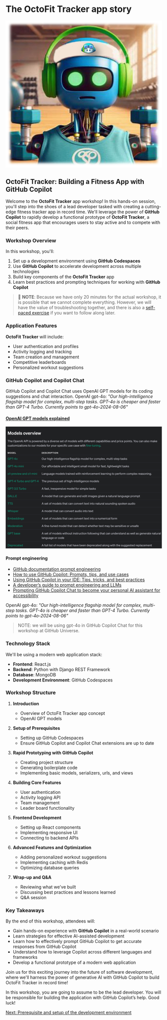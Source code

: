 # The OctoFit Tracker app story

![OctoFit Tracker](../../images/octofit-tracker.png)

## OctoFit Tracker: Building a Fitness App with GitHub Copilot

Welcome to the **OctoFit Tracker** app workshop! In this hands-on session, you'll step into the shoes of a lead developer tasked with creating a cutting-edge fitness tracker app in record time. We'll leverage the power of **GitHub Copilot** to rapidly develop a functional prototype of **OctoFit Tracker**, a social fitness app that encourages users to stay active and to compete with their peers.

### Workshop Overview

In this workshop, you'll:

1. Set up a development environment using **GitHub Codespaces**
2. Use **GitHub Copilot** to accelerate development across multiple technologies
3. Build key components of the **OctoFit Tracker** app
4. Learn best practices and prompting techniques for working with **GitHub Copilot**

> :blue_book: **NOTE**: Because we have only 20 minutes for the actual workshop, it is possible that we cannot complete everything. However, we will have the value of troubleshooting together, and there is also a [self-paced exercise](https://gh.io/octofit-tutorial) if you want to follow along later.

### Application Features

**OctoFit Tracker** will include:

- User authentication and profiles
- Activity logging and tracking
- Team creation and management
- Competitive leaderboards
- Personalized workout suggestions

### GitHub Copilot and Copilot Chat

GitHub Copilot and Copilot Chat uses OpenAI GPT models for its coding suggestions and chat interaction.
OpenAI gpt-4o: *"Our high-intelligence flagship model for complex, multi-step tasks. GPT-4o is cheaper and faster than GPT-4 Turbo. Currently points to gpt-4o-2024-08-06"*

#### [OpenAI GPT models explained](https://platform.openai.com/docs/models)

![openai gpt models](./gpt-models.png)

#### Prompt engineering

- [GitHub documentation prompt engineering](https://docs.github.com/en/copilot/using-github-copilot/prompt-engineering-for-github-copilot)
- [How to use GitHub Copilot: Prompts, tips, and use cases](https://github.blog/2023-06-20-how-to-write-better-prompts-for-github-copilot/)
- [Using GitHub Copilot in your IDE: Tips, tricks, and best practices](https://github.blog/2024-03-25-how-to-use-github-copilot-in-your-ide-tips-tricks-and-best-practices/)
- [A developer’s guide to prompt engineering and LLMs](https://docs.github.com/en/copilot/using-github-copilot/prompt-engineering-for-github-copilot#:~:text=A%20developer%E2%80%99s%20guide%20to%20prompt%20engineering%20and%20LLMs)
- [Prompting GitHub Copilot Chat to become your personal AI assistant for accessibility](https://github.blog/2023-10-09-prompting-github-copilot-chat-to-become-your-personal-ai-assistant-for-accessibility/)

OpenAI gpt-4o: *"Our high-intelligence flagship model for complex, multi-step tasks. GPT-4o is cheaper and faster than GPT-4 Turbo. Currently points to gpt-4o-2024-08-06"*

> NOTE: we will be using gpt-4o in GitHub Copilot Chat for this workshop at GitHub Universe.

### Technology Stack

We'll be using a modern web application stack:

- **Frontend**: React.js
- **Backend**: Python with Django REST Framework
- **Database**: MongoDB
- **Development Environment**: GitHub Codespaces

### Workshop Structure

1. **Introduction**
   - Overview of OctoFit Tracker app concept
   - OpenAI GPT models

2. **Setup of Prerequisites**
   - Setting up GitHub Codespaces
   - Ensure GitHub Copilot and Copilot Chat extensions are up to date

3. **Rapid Prototyping with GitHub Copilot**
   - Creating project structure
   - Generating boilerplate code
   - Implementing basic models, serializers, urls, and views

4. **Building Core Features**
   - User authentication
   - Activity logging API
   - Team management
   - Leader board functionality

5. **Frontend Development**
   - Setting up React components
   - Implementing responsive UI
   - Connecting to backend APIs

6. **Advanced Features and Optimization**
   - Adding personalized workout suggestions
   - Implementing caching with Redis
   - Optimizing database queries

7. **Wrap-up and Q&A**
   - Reviewing what we've built
   - Discussing best practices and lessons learned
   - Q&A session

### Key Takeaways

By the end of this workshop, attendees will:

- Gain hands-on experience with **GitHub Copilot** in a real-world scenario
- Learn strategies for effective AI-assisted development
- Learn how to effectively prompt GitHub Copilot to get accurate responses from GitHub Copilot
- Understand how to leverage Copilot across different languages and frameworks
- Develop a functional prototype of a modern web application

Join us for this exciting journey into the future of software development, where we'll harness the power of generative AI with GitHub Copilot to build OctoFit Tracker in record time!

In this workshop, you are going to assume to be the lead developer. You will be responsible for building the application with GitHub Copilot’s help. Good luck!

[Next: Prerequisite and setup of the development environment](../2_Prerequisites/README.md)
